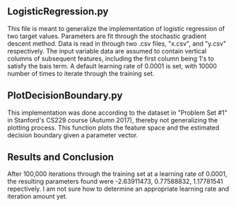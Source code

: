 LogisticRegression.py
---
This file is meant to generalize the implementation of logistic regression of two target values. Parameters are fit through the
stochastic gradient descent method. Data is read in through two .csv files, "x.csv", and "y.csv" respectively. The input variable data are assumed to contain vertical columns of subsequent features, including the first column being 1's to satisfy the bais term.
A default learning rate of 0.0001 is set, with 10000 number of times to iterate through the training set.

PlotDecisionBoundary.py
---
This implementation was done according to the dataset in "Problem Set #1" in Stanford's CS229 course (Autumn 2017), thereby not
generalizing the plotting process. This function plots the feature space and the estimated decision boundary given a parameter vector.

Results and Conclusion
---
After 100,000 iterations through the training set at a learning rate of 0.0001, the resulting parameters found were -2.63911473, 0.77588832, 1.17781541 repectively. I am not sure how to determine an appropriate learning rate and iteration amount yet. 
